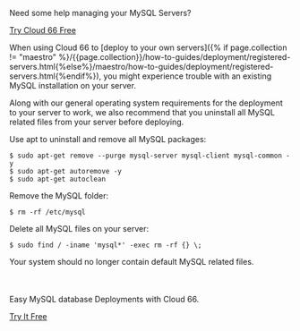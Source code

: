 <div class="Callout">
	<p class="Callout-text">Need some help managing your MySQL Servers?</p>
	<a class="Callout-button" href=" https://app.cloud66.com/users/sign_up?utm_source=-&utm_medium=-&utm_campaign=MySQL-top" target="_blank">Try Cloud 66 Free</a>
</div>


When using Cloud 66 to [deploy to your own servers]({% if page.collection != "maestro" %}/{{page.collection}}/how-to-guides/deployment/registered-servers.html{%else%}/maestro/how-to-guides/deployment/registered-servers.html{%endif%}), you might experience trouble with an existing MySQL installation on your server.

Along with our general operating system requirements for the deployment to your server to work, we also recommend that you uninstall all MySQL related files from your server before deploying.

Use apt to uninstall and remove all MySQL packages:

	$ sudo apt-get remove --purge mysql-server mysql-client mysql-common -y
	$ sudo apt-get autoremove -y
	$ sudo apt-get autoclean

Remove the MySQL folder:

	$ rm -rf /etc/mysql

Delete all MySQL files on your server:

```shell
$ sudo find / -iname 'mysql*' -exec rm -rf {} \;
```
Your system should no longer contain default MySQL related files.

<div class="Callout" style="margin-top: 50px;">
	<p class="Callout-text">Easy MySQL database Deployments with Cloud 66.</p>
	<a class="Callout-button" href="https://app.cloud66.com/users/sign_up?utm_source=-&utm_medium=-&utm_campaign=MySQL-bottom" target="_blank">Try It Free</a>
</div>
